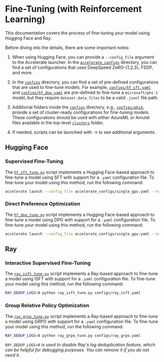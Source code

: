 # Fine-Tuning (with Reinforcement Learning)

This documentation covers the process of fine-tuning your model using Hugging Face and Ray.

Before diving into the details, there are some important notes:

1. When using Hugging Face, you can provide a `--config_file` argument to the Accelerate launcher. In the [`accelerate_configs`](./accelerate_configs/) directory, you can find a set of configurations that uses DeepSpeed ZeRO-{1,2,3}, FSDP, and more.

2. In the [`configs`](./configs/) directory, you can find a set of pre-defined configurations that are used to fine-tune models. For example, [`configs/hf_sft.yaml`](./configs/hf_sft.yaml) and [`configs/hf_dpo.yaml`](./configs/hf_dpo.yaml) are pre-defined to fine-tune a `microsoft/phi-1` model, but they require `dataset.data_files` to be a valid `.jsonl` file path.

3. Additional folders inside the [`configs`](./configs/) directory, e.g., [`configs/phi4`](./configs/phi4/), provide a set of cluster-ready configurations for fine-tuning models. These configurations should be used with either AzureML or Amulet files available in the top-level [`clusters`](../../clusters/) folder.

4. If needed, scripts can be launched with `-h` to see additional arguments.

## Hugging Face

### Supervised Fine-Tuning

The [`hf_sft_tune.py`](./hf_sft_tune.py) script implements a Hugging Face-based approach to fine-tune a model using SFT with support for a `.yaml` configuration file. To fine-tune your model using this method, run the following command:

```bash
accelerate launch --config_file accelerate_configs/single_gpu.yaml --num_processes 1 hf_sft_tune.py configs/hf_sft.yaml
```

### Direct Preference Optimization

The [`hf_dpo_tune.py`](./hf_dpo_tune.py) script implements a Hugging Face-based approach to fine-tune a model using DPO with support for a `.yaml` configuration file. To fine-tune your model using this method, run the following command:

```bash
accelerate launch --config_file accelerate_configs/single_gpu.yaml --num_processes 1 hf_dpo_tune.py configs/hf_dpo.yaml
```

## Ray

### Interactive Supervised Fine-Tuning

The [`ray_isft_tune.py`](./ray_isft_tune.py) script implements a Ray-based approach to fine-tune a model using ISFT with support for a `.yaml` configuration file. To fine-tune your model using this method, run the following command:

```bash
RAY_DEDUP_LOGS=0 python ray_isft_tune.py configs/ray_isft.yaml
```

### Group Relative Policy Optimization

The [`ray_grpo_tune.py`](./ray_grpo_tune.py) script implements a Ray-based approach to fine-tune a model using GRPO with support for a `.yaml` configuration file. To fine-tune your model using this method, run the following command:

```bash
RAY_DEDUP_LOGS=0 python ray_grpo_tune.py configs/ray_grpo.yaml
```

*`RAY_DEDUP_LOGS=0` is used to disable Ray's log deduplication feature, which can be helpful for debugging purposes. You can remove it if you do not need it.*